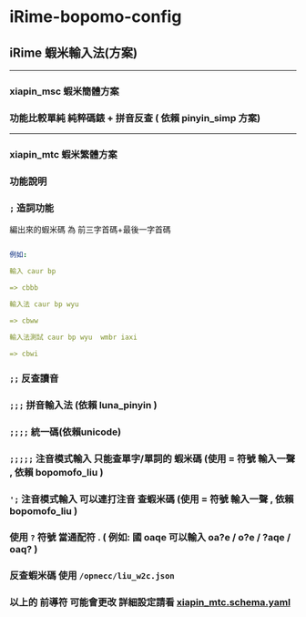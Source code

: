 # iRime-bopomo-config

## iRime 蝦米輸入法(方案)

---

### xiapin_msc 蝦米簡體方案

### 功能比較單純 純粹碼錶 + 拼音反查 ( 依賴 pinyin_simp 方案)

---

### xiapin_mtc 蝦米繁體方案

### 功能說明

### ```;``` 造詞功能 

編出來的蝦米碼 為 前三字首碼+最後一字首碼 

```yaml 

例如:

輸入 caur bp

=> cbbb

輸入法 caur bp wyu

=> cbww

輸入法測試 caur bp wyu  wmbr iaxi

=> cbwi

```

### ```;;``` 反查讀音

### ```;;;``` 拼音輸入法 (依賴 luna_pinyin )

### ```;;;;``` 統一碼(依賴unicode)

### ```;;;;;``` 注音模式輸入 只能查單字/單詞的 蝦米碼 (使用 = 符號 輸入一聲 ,  依賴 bopomofo_liu ) 

### ```';``` 注音模式輸入  可以連打注音 查蝦米碼 (使用 = 符號 輸入一聲 ,  依賴 bopomofo_liu )

### 使用 ```?``` 符號 當通配符 .  ( 例如: 國 oaqe 可以輸入 oa?e / o?e / ?aqe / oaq? )

### 反查蝦米碼 使用 ```/opnecc/liu_w2c.json```

### 以上的 前導符 可能會更改 詳細設定請看  [xiapin_mtc.schema.yaml](https://github.com/copy0401/irime-bopomo-config/blob/master/schema/xiapin/xiapin_mtc.schema.yaml)
